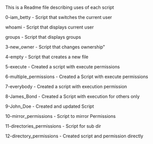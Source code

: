 This is a Readme file describing uses of each script

0-iam_betty - Script that switches the current user

whoami - Script that displays current user

groups - Script that displays groups

3-new_owner - Script that changes ownership"

4-empty - Script that creates a new file

5-execute - Created a script with execute permissions

6-multiple_permissions - Created a Script with execute permissions

7-everybody - Created a script with execution permission

8-James_Bond - Created a Script with execution for others only

9-John_Doe - Created and updated Script

10-mirror_permissions - Script to mirror Permissions

11-directories_permissions - Script for sub dir 

12-directory_permissions - Created script and permission directly

